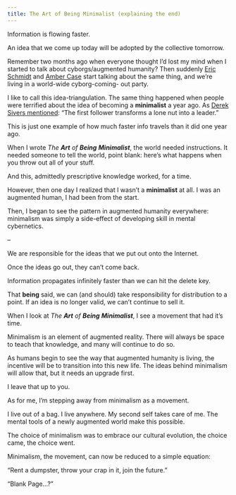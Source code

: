 ```yaml
---
title: The Art of Being Minimalist (explaining the end)
---
```


Information is flowing faster.

An idea that we come up today will be adopted by the collective tomorrow.

Remember two months ago when everyone thought I’d lost my mind when I started
to talk about cyborgs/augmented humanity? Then suddenly [Eric
Schmidt](http://www.youtube.com/watch?v=-IGfBGHDHRc) and [Amber
Case](http://www.ted.com/talks/amber_case_we_are_all_cyborgs_now.html) start
talking about the same thing, and we’re living in a world-wide cyborg-coming-
out party.

I like to call this idea-triangulation. The same thing happened when people
were terrified about the idea of becoming a **minimalist** a year ago. As
[Derek Sivers mentioned](http://sivers.org/ff): “The first follower transforms
a lone nut into a leader.”

This is just one example of how much faster info travels than it did one year
ago.

When I wrote _The **Art** of **Being** **Minimalist**_, the world needed
instructions. It needed someone to tell the world, point blank: here’s what
happens when you throw out all of your stuff.

And this, admittedly prescriptive knowledge worked, for a time.

However, then one day I realized that I wasn’t a **minimalist** at all. I was
an augmented human, I had been from the start.

Then, I began to see the pattern in augmented humanity everywhere: minimalism
was simply a side-effect of developing skill in mental cybernetics.

–

We are responsible for the ideas that we put out onto the Internet.

Once the ideas go out, they can’t come back.

Information propagates infinitely faster than we can hit the delete key.

That **being** said, we can (and should) take responsibility for distribution
to a point. If an idea is no longer valid, we can’t continue to sell it.

When I look at _The **Art** of **Being** **Minimalist**_, I see a movement
that had it’s time.

Minimalism is an element of augmented reality. There will always be space to
teach that knowledge, and many will continue to do so.

As humans begin to see the way that augmented humanity is living, the
incentive will be to transition into this new life. The ideas behind
minimalism will allow that, but it needs an upgrade first.

I leave that up to you.

As for me, I’m stepping away from minimalism as a movement.

I live out of a bag. I live anywhere. My second self takes care of me. The
mental tools of a newly augmented world make this possible.

The choice of minimalism was to embrace our cultural evolution, the choice
came, the choice went.

Minimalism, the movement, can now be reduced to a simple equation:

“Rent a dumpster, throw your crap in it, join the future.”

“Blank Page…?”